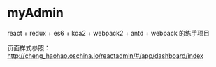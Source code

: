 # myAdmin
react + redux + es6 + koa2 + webpack2 + antd + webpack 的练手项目

页面样式参照：http://cheng_haohao.oschina.io/reactadmin/#/app/dashboard/index